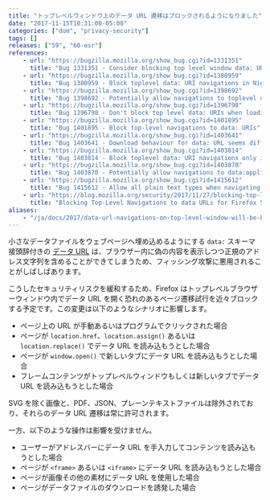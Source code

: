 ```yaml
---
title: "トップレベルウィンドウ上のデータ URL 遷移はブロックされるようになりました"
date: "2017-11-15T10:31:00-05:00"
categories: ["dom", "privacy-security"]
tags: []
releases: ["59", "60-esr"]
references:
    - url: "https://bugzilla.mozilla.org/show_bug.cgi?id=1331351"
      title: "Bug 1331351 - Consider blocking top level window data: URIs"
    - url: "https://bugzilla.mozilla.org/show_bug.cgi?id=1380959"
      title: "Bug 1380959 - Block toplevel data: URI navigations in Nightly and early Beta"
    - url: "https://bugzilla.mozilla.org/show_bug.cgi?id=1398692"
      title: "Bug 1398692 - Potentially allow navigations to toplevel data: PDFs"
    - url: "https://bugzilla.mozilla.org/show_bug.cgi?id=1396798"
      title: "Bug 1396798 - Don't block top level data: URIs when loading an image"
    - url: "https://bugzilla.mozilla.org/show_bug.cgi?id=1401895"
      title: "Bug 1401895 - Block top-level navigations to data: URIs"
    - url: "https://bugzilla.mozilla.org/show_bug.cgi?id=1403641"
      title: "Bug 1403641 - Download behaviour for data: URL seems different in FF57 compared to 55"
    - url: "https://bugzilla.mozilla.org/show_bug.cgi?id=1403814"
      title: "Bug 1403814 - Block toplevel data: URI navigations only if openend in the browser"
    - url: "https://bugzilla.mozilla.org/show_bug.cgi?id=1403870"
      title: "Bug 1403870 - Potentially allow navigations to data:application/json"
    - url: "https://bugzilla.mozilla.org/show_bug.cgi?id=1415612"
      title: "Bug 1415612 - Allow all plain text types when navigating top-level data URIs"
    - url: "https://blog.mozilla.org/security/2017/11/27/blocking-top-level-navigations-data-urls-firefox-58/"
      title: "Blocking Top-Level Navigations to data URLs for Firefox 58"
aliases:
    - "/ja/docs/2017/data-url-navigations-on-top-level-window-will-be-blocked/"
---
```

小さなデータファイルをウェブページへ埋め込めるようにする `data:` スキーマ接頭辞付きの [データ URL](https://developer.mozilla.org/docs/Web/HTTP/Basics_of_HTTP/Data_URIs) は、ブラウザー内に偽の内容を表示しつつ正規のアドレス文字列を含めることができてしまうため、フィッシング攻撃に悪用されることがしばしばあります。

こうしたセキュリティリスクを緩和するため、Firefox はトップレベルブラウザーウィンドウ内でデータ URL を開く恐れのあるページ遷移試行を近々ブロックする予定です。この変更は以下のようなシナリオに影響します。

* ページ上の URL が手動あるいはプログラムでクリックされた場合
* ページが `location.href`、`location.assign()` あるいは `location.replace()` でデータ URL を読み込もうとした場合
* ページが `window.open()` で新しいタブにデータ URL を読み込もうとした場合
* フレームコンテンツがトップレベルウィンドウもしくは新しいタブでデータ URL を読み込もうとした場合

SVG を除く画像と、PDF、JSON、プレーンテキストファイルは除外されており、それらのデータ URL 遷移は常に許可されます。

一方、以下のような操作は影響を受けません。

* ユーザーがアドレスバーにデータ URL を手入力してコンテンツを読み込もうとした場合
* ページが `<frame>` あるいは `<iframe>` にデータ URL を読み込もうとした場合
* ページが画像その他の素材にデータ URL を使用した場合
* ページがデータファイルのダウンロードを誘発した場合
